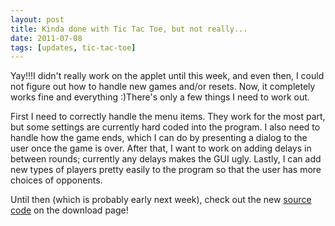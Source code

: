 ```yaml
---
layout: post
title: Kinda done with Tic Tac Toe, but not really...
date: 2011-07-08
tags: [updates, tic-tac-toe]
---
```


Yay!!!I didn't really work on the applet until this week, and even then, I could not figure out how to handle new games and/or resets. Now, it completely works fine and everything :)There's only a few things I need to work out.

<!--more-->

First I need to correctly handle the menu items. They work for the most part, but some settings are currently hard coded into the program. I also need to handle how the game ends, which I can do by presenting a dialog to the user once the game is over. After that, I want to work on adding delays in between rounds; currently any delays makes the GUI ugly. Lastly, I can add new types of players pretty easily to the program so that the user has more choices of opponents.

Until then (which is probably early next week), check out the new <a href="projects.php?project=4">source code</a> on the download page!